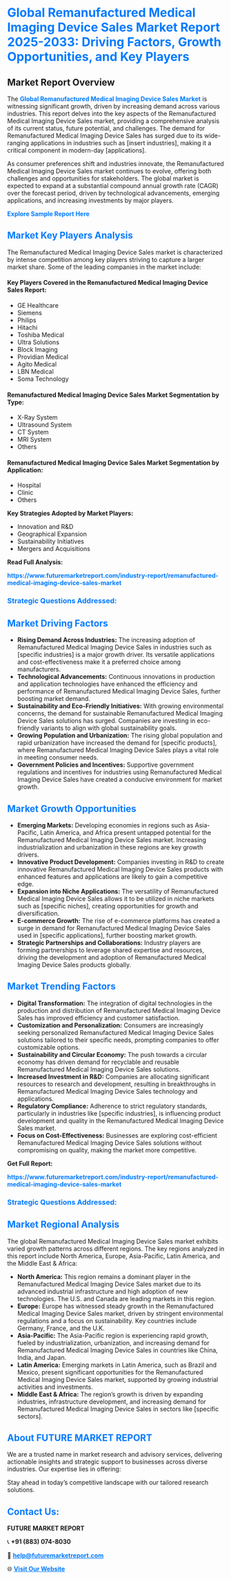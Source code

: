 <h1 style="color: #007BFF;">Global Remanufactured Medical Imaging Device Sales Market Report 2025-2033: Driving Factors, Growth Opportunities, and Key Players</h1>

<section id="overview">
<h2>Market Report Overview</h2>
<p>The <a href="https://www.futuremarketreport.com/industry-report/remanufactured-medical-imaging-device-sales-market" style="color: #007BFF; text-decoration: none;"><strong>Global Remanufactured Medical Imaging Device Sales Market</strong></a> is witnessing significant growth, driven by increasing demand across various industries. This report delves into the key aspects of the Remanufactured Medical Imaging Device Sales market, providing a comprehensive analysis of its current status, future potential, and challenges. The demand for Remanufactured Medical Imaging Device Sales has surged due to its wide-ranging applications in industries such as [insert industries], making it a critical component in modern-day [applications].</p>
<p>As consumer preferences shift and industries innovate, the Remanufactured Medical Imaging Device Sales market continues to evolve, offering both challenges and opportunities for stakeholders. The global market is expected to expand at a substantial compound annual growth rate (CAGR) over the forecast period, driven by technological advancements, emerging applications, and increasing investments by major players.</p>
</section>

<section id="overview">
<p><a href="https://www.futuremarketreport.com/request-sample/reportId=104913" style="color: #007BFF; text-decoration: none;"><strong>Explore Sample Report Here</strong></a></p>
</section>

<section id="key-players">
<h2 style="color: #007BFF;">Market Key Players Analysis</h2>
<p>The Remanufactured Medical Imaging Device Sales market is characterized by intense competition among key players striving to capture a larger market share. Some of the leading companies in the market include:</p>
<h4>Key Players Covered in the Remanufactured Medical Imaging Device Sales Report:</h4>
<ul><li>GE Healthcare</li><li>Siemens</li><li>Philips</li><li>Hitachi</li><li>Toshiba Medical</li><li>Ultra Solutions</li><li>Block Imaging</li><li>Providian Medical</li><li>Agito Medical</li><li>LBN Medical</li><li>Soma Technology</li></ul>
<h4>Remanufactured Medical Imaging Device Sales Market Segmentation by Type:</h4>
<ul><li>X-Ray System</li><li>Ultrasound System</li><li>CT System</li><li>MRI System</li><li>Others</li></ul>

<h4>Remanufactured Medical Imaging Device Sales Market Segmentation by Application:</h4>
<ul><li>Hospital</li><li>Clinic</li><li>Others</li></ul>
<p><strong>Key Strategies Adopted by Market Players:</strong></p>
<ul>
<li>Innovation and R&D</li>
<li>Geographical Expansion</li>
<li>Sustainability Initiatives</li>
<li>Mergers and Acquisitions</li>
</ul>
</section>

<section>
<p><strong>Read Full Analysis: </strong></p><a href="https://www.futuremarketreport.com/industry-report/remanufactured-medical-imaging-device-sales-market" style="color: #007BFF; text-decoration: none;"><strong>https://www.futuremarketreport.com/industry-report/remanufactured-medical-imaging-device-sales-market</strong></a>
<h3 style="color: #007BFF;">Strategic Questions Addressed:</h3>
</section>

<section id="driving-factors">
<h2 style="color: #007BFF;">Market Driving Factors</h2>
<ul>
<li><strong>Rising Demand Across Industries:</strong> The increasing adoption of Remanufactured Medical Imaging Device Sales in industries such as [specific industries] is a major growth driver. Its versatile applications and cost-effectiveness make it a preferred choice among manufacturers.</li>
<li><strong>Technological Advancements:</strong> Continuous innovations in production and application technologies have enhanced the efficiency and performance of Remanufactured Medical Imaging Device Sales, further boosting market demand.</li>
<li><strong>Sustainability and Eco-Friendly Initiatives:</strong> With growing environmental concerns, the demand for sustainable Remanufactured Medical Imaging Device Sales solutions has surged. Companies are investing in eco-friendly variants to align with global sustainability goals.</li>
<li><strong>Growing Population and Urbanization:</strong> The rising global population and rapid urbanization have increased the demand for [specific products], where Remanufactured Medical Imaging Device Sales plays a vital role in meeting consumer needs.</li>
<li><strong>Government Policies and Incentives:</strong> Supportive government regulations and incentives for industries using Remanufactured Medical Imaging Device Sales have created a conducive environment for market growth.</li>
</ul>
</section>

<section id="growth-opportunities">
<h2 style="color: #007BFF;">Market Growth Opportunities</h2>
<ul>
<li><strong>Emerging Markets:</strong> Developing economies in regions such as Asia-Pacific, Latin America, and Africa present untapped potential for the Remanufactured Medical Imaging Device Sales market. Increasing industrialization and urbanization in these regions are key growth drivers.</li>
<li><strong>Innovative Product Development:</strong> Companies investing in R&D to create innovative Remanufactured Medical Imaging Device Sales products with enhanced features and applications are likely to gain a competitive edge.</li>
<li><strong>Expansion into Niche Applications:</strong> The versatility of Remanufactured Medical Imaging Device Sales allows it to be utilized in niche markets such as [specific niches], creating opportunities for growth and diversification.</li>
<li><strong>E-commerce Growth:</strong> The rise of e-commerce platforms has created a surge in demand for Remanufactured Medical Imaging Device Sales used in [specific applications], further boosting market growth.</li>
<li><strong>Strategic Partnerships and Collaborations:</strong> Industry players are forming partnerships to leverage shared expertise and resources, driving the development and adoption of Remanufactured Medical Imaging Device Sales products globally.</li>
</ul>
</section>

<section id="trending-factors">
<h2 style="color: #007BFF;">Market Trending Factors</h2>
<ul>
<li><strong>Digital Transformation:</strong> The integration of digital technologies in the production and distribution of Remanufactured Medical Imaging Device Sales has improved efficiency and customer satisfaction.</li>
<li><strong>Customization and Personalization:</strong> Consumers are increasingly seeking personalized Remanufactured Medical Imaging Device Sales solutions tailored to their specific needs, prompting companies to offer customizable options.</li>
<li><strong>Sustainability and Circular Economy:</strong> The push towards a circular economy has driven demand for recyclable and reusable Remanufactured Medical Imaging Device Sales solutions.</li>
<li><strong>Increased Investment in R&D:</strong> Companies are allocating significant resources to research and development, resulting in breakthroughs in Remanufactured Medical Imaging Device Sales technology and applications.</li>
<li><strong>Regulatory Compliance:</strong> Adherence to strict regulatory standards, particularly in industries like [specific industries], is influencing product development and quality in the Remanufactured Medical Imaging Device Sales market.</li>
<li><strong>Focus on Cost-Effectiveness:</strong> Businesses are exploring cost-efficient Remanufactured Medical Imaging Device Sales solutions without compromising on quality, making the market more competitive.</li>
</ul>
</section>

<section>
<p><strong>Get Full Report: </strong></p><a href="https://www.futuremarketreport.com/industry-report/remanufactured-medical-imaging-device-sales-market" style="color: #007BFF; text-decoration: none;"><strong>https://www.futuremarketreport.com/industry-report/remanufactured-medical-imaging-device-sales-market</strong></a>
<h3 style="color: #007BFF;">Strategic Questions Addressed:</h3>
</section>


<section id="regional-analysis">
<h2 style="color: #007BFF;">Market Regional Analysis</h2>
<p>The global Remanufactured Medical Imaging Device Sales market exhibits varied growth patterns across different regions. The key regions analyzed in this report include North America, Europe, Asia-Pacific, Latin America, and the Middle East & Africa:</p>
<ul>
<li><strong>North America:</strong> This region remains a dominant player in the Remanufactured Medical Imaging Device Sales market due to its advanced industrial infrastructure and high adoption of new technologies. The U.S. and Canada are leading markets in this region.</li>
<li><strong>Europe:</strong> Europe has witnessed steady growth in the Remanufactured Medical Imaging Device Sales market, driven by stringent environmental regulations and a focus on sustainability. Key countries include Germany, France, and the U.K.</li>
<li><strong>Asia-Pacific:</strong> The Asia-Pacific region is experiencing rapid growth, fueled by industrialization, urbanization, and increasing demand for Remanufactured Medical Imaging Device Sales in countries like China, India, and Japan.</li>
<li><strong>Latin America:</strong> Emerging markets in Latin America, such as Brazil and Mexico, present significant opportunities for the Remanufactured Medical Imaging Device Sales market, supported by growing industrial activities and investments.</li>
<li><strong>Middle East & Africa:</strong> The region’s growth is driven by expanding industries, infrastructure development, and increasing demand for Remanufactured Medical Imaging Device Sales in sectors like [specific sectors].</li>
</ul>
</section>

<footer>
<h2 style="color: #007BFF;">About FUTURE MARKET REPORT</h2>
<p>We are a trusted name in market research and advisory services, delivering actionable insights and strategic support to businesses across diverse industries. Our expertise lies in offering:</p>

<p>Stay ahead in today’s competitive landscape with our tailored research solutions.</p>

<h2 style="color: #007BFF;">Contact Us:</h2>
<p><strong>FUTURE MARKET REPORT</strong></p>
<p>📞 <strong>+91 (883) 074-8030</strong></p>
<p>📧 <strong><a href="mailto:help@futuremarketreport.com" style="color: #007BFF;">help@futuremarketreport.com</a></strong></p>
<p>🌐 <strong><a href="https://www.futuremarketreport.com/" style="color: #007BFF;">Visit Our Website</a></strong></p>
</footer>